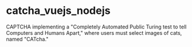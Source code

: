 # catcha_vuejs_nodejs
CAPTCHA implementing a "Completely Automated Public Turing test to tell Computers and Humans Apart," where users must select images of cats, named "CATcha."
